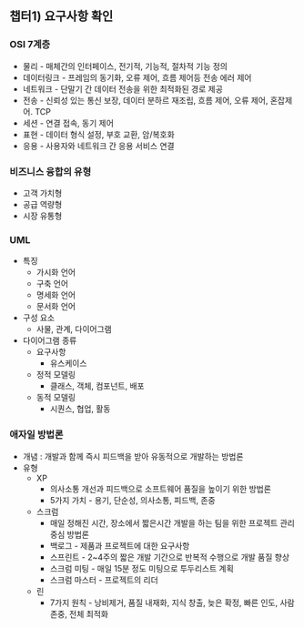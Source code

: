 ## 챕터1) 요구사항 확인

### OSI 7계층
- 물리 - 매체간의 인터페이스, 전기적, 기능적, 절차적 기능 정의
- 데이터링크 - 프레임의 동기화, 오류 제어, 흐름 제어등 전송 에러 제어
- 네트워크 - 단말기 간 데이터 전송을 위한 최적화된 경로 제공
- 전송 - 신뢰성 있는 통신 보장, 데이터 분하르 재조립, 흐름 제어, 오류 제어, 혼잡제어. TCP
- 세션 - 연결 접속, 동기 제어
- 표현 - 데이터 형식 설정, 부호 교환, 암/복호화
- 응용 - 사용자와 네트워크 간 응용 서비스 연결

### 비즈니스 융합의 유형
- 고객 가치형
- 공급 역량형
- 시장 유통형

### UML
- 특징
  - 가시화 언어
  - 구축 언어
  - 명세화 언어
  - 문서화 언어
- 구성 요소
  - 사물, 관계, 다이어그램
- 다이어그램 종류
  - 요구사항
    - 유스케이스
  - 정적 모델링
    - 클래스, 객체, 컴포넌트, 배포
  - 동적 모델링
    - 시퀀스, 협업, 활동

### 애자일 방법론
- 개념 : 개발과 함께 즉시 피드백을 받아 유동적으로 개발하는 방법론
- 유형
  - XP
    - 의사소통 개선과 피드백으로 소프트웨어 품질을 높이기 위한 방법론
    - 5가지 가치 - 용기, 단순성, 의사소통, 피드백, 존중
  - 스크럼
    - 매일 정해진 시간, 장소에서 짧은시간 개발을 하는 팀을 위한 프로젝트 관리 중심 방법론
    - 백로그 - 제품과 프로젝트에 대한 요구사항
    - 스프린트 - 2~4주의 짧은 개발 기간으로 반복적 수행으로 개발 품질 향상
    - 스크럼 미팅 - 매일 15분 정도 미팅으로 투두리스트 계획
    - 스크럼 마스터 - 프로젝트의 리더
  - 린
    - 7가지 원칙 - 낭비제거, 품질 내재화, 지식 창출, 늦은 확정, 빠른 인도, 사람 존중, 전체 최적화